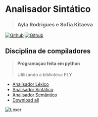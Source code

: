 # Analisador Sintático
><h3>Ayla Rodrigues e Sofia Kitaeva</h3> 
[![Github](https://img.shields.io/badge/-Ayla-%23121011?style=for-the-badge&logo=github&logoColor=white)](https://github.com/AylaRodrigues)
[![Github](https://img.shields.io/badge/-Sofia-%23121011?style=for-the-badge&logo=github&logoColor=white)](https://github.com/SofiaKitaeva)

<h2>Disciplina de compiladores</h2>

><h4>Programaçao feita em python</h4>
>Utilizando a biblioteca PLY
 
* [Analisador Léxico](https://github.com/AylaRodrigues/Analisador-Lexico)
* [Analisador Sintático](https://github.com/AylaRodrigues/Analisador-Sintatico)
* [Analisador Semântico]()
* [Download all]()

![Lexer](https://img.shields.io/badge/Lexer-working-008000?style=for-the-badge&logo=github&logoColor=white)

